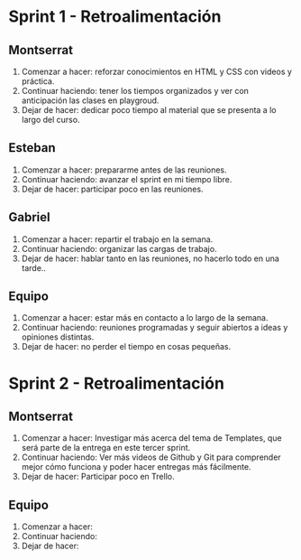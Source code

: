 # Sprint 1 - Retroalimentación

## Montserrat
1. Comenzar a hacer: reforzar conocimientos en HTML y CSS con videos y práctica.
2. Continuar haciendo: tener los tiempos organizados y ver con anticipación las clases en playgroud.
3. Dejar de hacer: dedicar poco tiempo al material que se presenta a lo largo del curso.

## Esteban
1. Comenzar a hacer: prepararme antes de las reuniones.
2. Continuar haciendo: avanzar el sprint en mi tiempo libre.
3. Dejar de hacer: participar poco en las reuniones.

## Gabriel
1. Comenzar a hacer: repartir el trabajo en la semana.
2. Continuar haciendo: organizar las cargas de trabajo.
3. Dejar de hacer: hablar tanto en las reuniones, no hacerlo todo en una tarde..

## Equipo
1. Comenzar a hacer: estar más en contacto a lo largo de la semana.
2. Continuar haciendo: reuniones programadas y seguir abiertos a ideas y opiniones distintas.
3. Dejar de hacer: no perder el tiempo en cosas pequeñas.

# Sprint 2 - Retroalimentación

## Montserrat
1. Comenzar a hacer: Investigar más acerca del tema de Templates, que será parte de la entrega en este tercer sprint.
3. Continuar haciendo: Ver más videos de Github y Git para comprender mejor cómo funciona y poder hacer entregas más fácilmente. 
4. Dejar de hacer: Participar poco en Trello.

## Equipo
1. Comenzar a hacer: 
2. Continuar haciendo: 
3. Dejar de hacer: 
